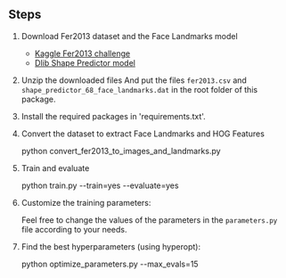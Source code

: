 ## Steps
1. Download Fer2013 dataset and the Face Landmarks model
    - [Kaggle Fer2013 challenge](https://www.kaggle.com/c/challenges-in-representation-learning-facial-expression-recognition-challenge/data)
    - [Dlib Shape Predictor model](https://github.com/italojs/facial-landmarks-recognition/blob/master/shape_predictor_68_face_landmarks.dat)
2. Unzip the downloaded files
    And put the files `fer2013.csv` and `shape_predictor_68_face_landmarks.dat` in the root folder of this package.
3. Install the required packages in 'requirements.txt'.
4. Convert the dataset to extract Face Landmarks and HOG Features

    python convert_fer2013_to_images_and_landmarks.py
5. Train and evaluate

    python train.py --train=yes --evaluate=yes 
8. Customize the training parameters:

    Feel free to change the values of the parameters in the `parameters.py` file according to your needs.
9. Find the best hyperparameters (using hyperopt):

    python optimize_parameters.py --max_evals=15
